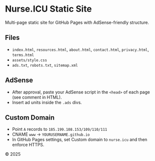 # Nurse.ICU Static Site

Multi-page static site for GitHub Pages with AdSense-friendly structure.

## Files
- `index.html`, `resources.html`, `about.html`, `contact.html`, `privacy.html`, `terms.html`
- `assets/style.css`
- `ads.txt`, `robots.txt`, `sitemap.xml`

## AdSense
- After approval, paste your AdSense script in the `<head>` of each page (see comment in HTML).
- Insert ad units inside the `.ads` divs.

## Custom Domain
- Point `A` records to `185.199.108.153/109/110/111`
- CNAME `www` → `YOURUSERNAME.github.io`
- In GitHub Pages settings, set Custom domain to `nurse.icu` and then enforce HTTPS.

© 2025